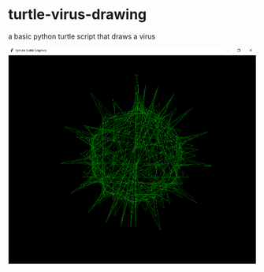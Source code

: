 # turtle-virus-drawing
a basic python turtle script that draws a virus

![image alt](https://github.com/therealmighty/turtle-virus-drawing/blob/a6ea0e014c6856a5de0c78f6004337db4a1abe30/virus.PNG)
